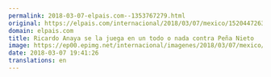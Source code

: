 ```yaml
---
permalink: 2018-03-07-elpais.com--1353767279.html
original: https://elpais.com/internacional/2018/03/07/mexico/1520447263_547744.html#?ref=rss&format=simple&link=link
domain: elpais.com
title: Ricardo Anaya se la juega en un todo o nada contra Peña Nieto
image: https://ep00.epimg.net/internacional/imagenes/2018/03/07/mexico/1520447263_547744_1520447991_rrss_normal.jpg
date: 2018-03-07 19:41:26
translations: en
---
```


